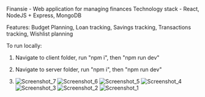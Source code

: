 Finansie - Web application for managing finances
Technology stack - React, NodeJS + Express, MongoDB

Features: Budget Planning, Loan tracking, Savings tracking, Transactions tracking, Wishlist planning

To run locally:
1. Navigate to client folder, run "npm i", then "npm run dev"
2. Navigate to server folder, run "npm i", then "npm run dev"

3. ![Screenshot_7](https://github.com/user-attachments/assets/5262472d-6a90-4f08-a825-7775b7828d2a)
![Screenshot_6](https://github.com/user-attachments/assets/65765a3f-716e-40c5-8d0b-438cfacce777)
![Screenshot_5](https://github.com/user-attachments/assets/2d81d4fd-3f99-4f15-8bad-3883bdb9eff4)
![Screenshot_4](https://github.com/user-attachments/assets/c1179319-4d37-485c-9bf8-385a2d20d77f)
![Screenshot_3](https://github.com/user-attachments/assets/290af454-419d-435c-b5b7-796c42fea65b)
![Screenshot_2](https://github.com/user-attachments/assets/3408871e-9bd5-4e71-8ad5-d1be87c9be69)
![Screenshot_1](https://github.com/user-attachments/assets/ad2a94c9-164a-4eb1-9656-bdb0499f9765)
